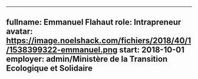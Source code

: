 ------
fullname: Emmanuel Flahaut
role: Intrapreneur
avatar: https://image.noelshack.com/fichiers/2018/40/1/1538399322-emmanuel.png
start: 2018-10-01
employer: admin/Ministère de la Transition Ecologique et Solidaire
---
